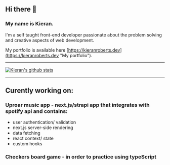 ## Hi there 👋

### My name is Kieran.

I'm a self taught front-end developer passionate about the problem solving and creative aspects of web development.

My portfolio is available here [https://kieranroberts.dev](https://kieranroberts.dev "My portfolio").

---

[![Kieran's github stats](https://github-readme-stats.vercel.app/api?username=kieran6roberts&hide=contribs&theme=tokyonight)](https://github.com/kieran6roberts/github-readme-stats)

---

## Curently working on:

### Uproar music app - next.js/strapi app that integrates with spotify api and contains:
- user authentication/ validation
- next.js server-side rendering
- data fetching
- react context/ state
- custom hooks

### Checkers board game - in order to practice using typeScript
